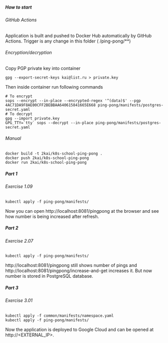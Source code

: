 ##### How to start

###### GitHub Actions

Application is built and pushed to Docker Hub automatically by GitHub Actions. Trigger is any change in this folder (
/ping-pong/**)

###### Encryption/decryption

Copy PGP private key into container

```shell
gpg --export-secret-keys kai@list.ru > private.key
```

Then inside container run following commands

```shell
# To encrypt
sops --encrypt --in-place --encrypted-regex '^(data)$' --pgp 4AC71DA9F8AE00CFF2BEBBAA640615841665E668 ping-pong/manifests/postgres-secret.yaml
# To decrypt
gpg --import private.key
GPG_TTY=`tty` sops --decrypt --in-place ping-pong/manifests/postgres-secret.yaml
```

###### Manual

```shell
docker build -t 2kai/k8s-school-ping-pong .
docker push 2kai/k8s-school-ping-pong
docker run 2kai/k8s-school-ping-pong
```

##### Part 1

###### Exercise 1.09

```shell
kubectl apply -f ping-pong/manifests/
```

Now you can open http://localhost:8081/pingpong at the browser and see how number is being increased after refresh.

##### Part 2

###### Exercise 2.07

```shell
kubectl apply -f ping-pong/manifests/
```

http://localhost:8081/pingpong still shows number of pings and http://localhost:8081/pingpong/increase-and-get increases
it. But now number is stored in PostgreSQL database.

##### Part 3

###### Exercise 3.01

```shell
kubectl apply -f common/manifests/namespace.yaml
kubectl apply -f ping-pong/manifests/
```

Now the application is deployed to Google Cloud and can be opened at http://<EXTERNAL_IP>.
